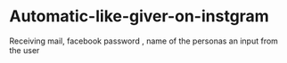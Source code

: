 # Automatic-like-giver-on-instgram
Receiving mail,  facebook password , name of the personas an input from the user
